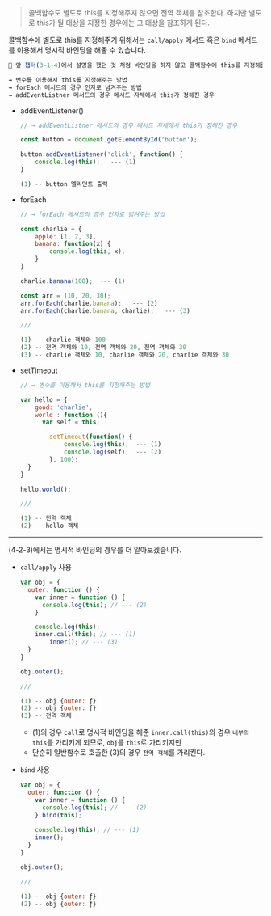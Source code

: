 > 콜백함수도 별도로 this를 지정해주지 않으면 전역 객체를 참조한다.
하지만 별도로 this가 될 대상을 지정한 경우에는 그 대상을 참조하게 된다.
> 

콜백함수에 별도로 this를 지정해주기 위해서는 `call/apply` 메서드 혹은 `bind` 메서드를 이용해서 명시적 바인딩을 해줄 수 있습니다.

```jsx
📌 앞 챕터(3-1-4)에서 설명을 했던 것 처럼 바인딩을 하지 않고 콜백함수에 this를 지정해줄 수도 있습니다.

→ 변수를 이용해서 this를 지정해주는 방법
→ forEach 메서드의 경우 인자로 넘겨주는 방법
→ addEventListner 메서드의 경우 메서드 자체에서 this가 정해진 경우
```

- addEventListener()
    
    ```jsx
    // → addEventListner 메서드의 경우 메서드 자체에서 this가 정해진 경우
    
    const button = document.getElementById('button');
    
    button.addEventListener('click', function() {
    	console.log(this);   --- (1)
    }
    
    (1) -- button 엘리먼트 출력
    ```
    
- forEach
    
    ```jsx
    // → forEach 메서드의 경우 인자로 넘겨주는 방법
    
    const charlie = {
    	apple: [1, 2, 3],
    	banana: function(x) {
    		console.log(this, x);
    	}
    }
    
    charlie.banana(100);  --- (1)
    
    const arr = [10, 20, 30];
    arr.forEach(charlie.banana);   --- (2)
    arr.forEach(charlie.banana, charlie);   --- (3)
    
    ///
    
    (1) -- charlie 객체와 100
    (2) -- 전역 객체와 10, 전역 객체와 20, 전역 객체와 30
    (3) -- charlie 객체와 10, charlie 객체와 20, charlie 객체와 30
    ```
    
- setTimeout
    
    ```jsx
    // → 변수를 이용해서 this를 지정해주는 방법
    
    var hello = {
    	good: 'charlie',
    	world : function (){
    	  var self = this;
    
    		setTimeout(function() {
    			console.log(this);  --- (1)
    			console.log(self);  --- (2)
    		}, 100);
      }
    }
    
    hello.world();
    
    ///
    
    (1) -- 전역 객체
    (2) -- hello 객체
    ```
<hr>

(4-2-3)에서는 명시적 바인딩의 경우를 더 알아보겠습니다.

- `call/apply` 사용
    
    ```jsx
    var obj = {
      outer: function () {
        var inner = function () {
          console.log(this); // --- (2)
        }
    
        console.log(this);
        inner.call(this); // --- (1)
    		inner(); // --- (3)
      }
    }
    
    obj.outer();
    
    ///
    
    (1) -- obj {outer: ƒ}
    (2) -- obj {outer: ƒ}
    (3) -- 전역 객체
    ```
    
    - (1)의 경우 `call`로 명시적 바인딩을 해준 `inner.call(this)`의 경우 `내부의 this`를 가리키게 되므로, `obj`를 `this`로 가리키지만
    - 단순히 일반함수로 호출한 (3)의 경우 `전역 객체`를 가리킨다.

- `bind` 사용
    
    ```jsx
    var obj = {
      outer: function () {
        var inner = function () {
          console.log(this); // --- (2)
        }.bind(this);
        
        console.log(this); // --- (1)
        inner();
      }
    }
    
    obj.outer();
    
    ///
    
    (1) -- obj {outer: ƒ}
    (2) -- obj {outer: ƒ}
    ```
